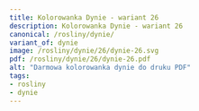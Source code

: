 ```yaml
---
title: Kolorowanka Dynie - wariant 26
description: Kolorowanka Dynie - wariant 26
canonical: /rosliny/dynie/
variant_of: dynie
image: /rosliny/dynie/26/dynie-26.svg
pdf: /rosliny/dynie/26/dynie-26.pdf
alt: "Darmowa kolorowanka dynie do druku PDF"
tags:
- rosliny
- dynie
---
```

